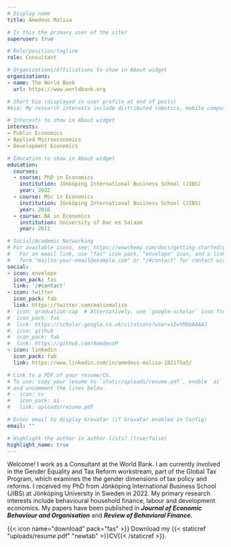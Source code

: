 ```yaml
---
# Display name
title: Amedeus Malisa

# Is this the primary user of the site?
superuser: true

# Role/position/tagline
role: Consultant

# Organizations/Affiliations to show in About widget
organizations:
- name: The World Bank
  url: https://www.worldbank.org

# Short bio (displayed in user profile at end of posts)
#bio: My research interests include distributed robotics, mobile computing and programmable matter.

# Interests to show in About widget
interests:
- Public Economics
- Applied Microeconomics
- Development Economics

# Education to show in About widget
education:
  courses:
  - course: PhD in Economics
    institution: Jönköping International Business School (JIBS)
    year: 2022
  - course: MSc in Economics
    institution: Jönköping International Business School (JIBS)
    year: 2016
  - course: BA in Economics
    institution: University of Dar es Salaam
    year: 2011

# Social/Academic Networking
# For available icons, see: https://wowchemy.com/docs/getting-started/page-builder/#icons
#   For an email link, use "fas" icon pack, "envelope" icon, and a link in the
#   form "mailto:your-email@example.com" or "/#contact" for contact widget.
social:
- icon: envelope
  icon_pack: fas
  link: '/#contact'
- icon: twitter
  icon_pack: fab
  link: https://twitter.com/malixmalisa
#- icon: graduation-cap  # Alternatively, use `google-scholar` icon from `ai` icon pack
#  icon_pack: fas
#  link: https://scholar.google.co.uk/citations?user=sIwtMXoAAAAJ
#- icon: github
#  icon_pack: fab
#  link: https://github.com/AmedeusM
- icon: linkedin
  icon_pack: fab
  link: https://www.linkedin.com/in/amedeus-malisa-182175a5/

# Link to a PDF of your resume/CV.
# To use: copy your resume to `static/uploads/resume.pdf`, enable `ai` icons in `params.toml`,
# and uncomment the lines below.
# - icon: cv
#   icon_pack: ai
#   link: uploads/resume.pdf

# Enter email to display Gravatar (if Gravatar enabled in Config)
email: ""

# Highlight the author in author lists? (true/false)
highlight_name: true
---
```


Welcome! I work as a Consultant at the World Bank. I am currently involved in the Gender Equality and Tax Reform workstream, part of the Global Tax Program, which examines the the gender dimensions of tax policy and reforms. I received my PhD from Jönköping International Business School (JIBS) at Jönköping University in Sweden in 2022. My primary research interests include behavioural household finance, labour and development economics.
 My papers have been published in ***Journal of Economic Behaviour and Organisation*** and ***Review of Behavioral Finance.***


{{< icon name="download" pack="fas" >}} Download my {{< staticref "uploads/resume.pdf" "newtab" >}}CV{{< /staticref >}}.
